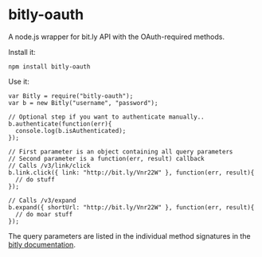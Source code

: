 bitly-oauth
===========

A node.js wrapper for bit.ly API with the OAuth-required methods.

Install it:
  
    npm install bitly-oauth

Use it:

    var Bitly = require("bitly-oauth");
    var b = new Bitly("username", "password");
    
    // Optional step if you want to authenticate manually..
    b.authenticate(function(err){
      console.log(b.isAuthenticated);
    });
    
    // First parameter is an object containing all query parameters
    // Second parameter is a function(err, result) callback
    // Calls /v3/link/click
    b.link.click({ link: "http://bit.ly/Vnr22W" }, function(err, result){
      // do stuff
    });
    
    // Calls /v3/expand
    b.expand({ shortUrl: "http://bit.ly/Vnr22W" }, function(err, result){
      // do moar stuff
    });
    
The query parameters are listed in the individual method signatures in the [bitly documentation](http://dev.bitly.com/api.html). 